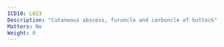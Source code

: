 ```yaml
---
ICD10: L023
Description: "Cutaneous abscess, furuncle and carbuncle of buttock"
Matters: No
Weight: 0
---
```

